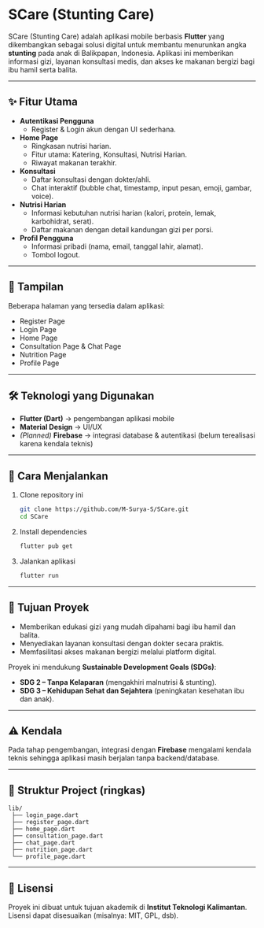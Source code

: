 # SCare (Stunting Care)  

SCare (Stunting Care) adalah aplikasi mobile berbasis **Flutter** yang dikembangkan sebagai solusi digital untuk membantu menurunkan angka **stunting** pada anak di Balikpapan, Indonesia. Aplikasi ini memberikan informasi gizi, layanan konsultasi medis, dan akses ke makanan bergizi bagi ibu hamil serta balita.  

---

## ✨ Fitur Utama  
- **Autentikasi Pengguna**  
  - Register & Login akun dengan UI sederhana.  
- **Home Page**  
  - Ringkasan nutrisi harian.  
  - Fitur utama: Katering, Konsultasi, Nutrisi Harian.  
  - Riwayat makanan terakhir.  
- **Konsultasi**  
  - Daftar konsultasi dengan dokter/ahli.  
  - Chat interaktif (bubble chat, timestamp, input pesan, emoji, gambar, voice).  
- **Nutrisi Harian**  
  - Informasi kebutuhan nutrisi harian (kalori, protein, lemak, karbohidrat, serat).  
  - Daftar makanan dengan detail kandungan gizi per porsi.  
- **Profil Pengguna**  
  - Informasi pribadi (nama, email, tanggal lahir, alamat).  
  - Tombol logout.  

---

## 📱 Tampilan  
Beberapa halaman yang tersedia dalam aplikasi:  
- Register Page  
- Login Page  
- Home Page  
- Consultation Page & Chat Page  
- Nutrition Page  
- Profile Page  

---

## 🛠️ Teknologi yang Digunakan  
- **Flutter (Dart)** → pengembangan aplikasi mobile  
- **Material Design** → UI/UX  
- *(Planned)* **Firebase** → integrasi database & autentikasi (belum terealisasi karena kendala teknis)  

---

## 🚀 Cara Menjalankan  
1. Clone repository ini  
   ```bash
   git clone https://github.com/M-Surya-S/SCare.git
   cd SCare
   ```
2. Install dependencies  
   ```bash
   flutter pub get
   ```
3. Jalankan aplikasi  
   ```bash
   flutter run
   ```

---

## 🎯 Tujuan Proyek  
- Memberikan edukasi gizi yang mudah dipahami bagi ibu hamil dan balita.  
- Menyediakan layanan konsultasi dengan dokter secara praktis.  
- Memfasilitasi akses makanan bergizi melalui platform digital.  

Proyek ini mendukung **Sustainable Development Goals (SDGs)**:  
- **SDG 2 – Tanpa Kelaparan** (mengakhiri malnutrisi & stunting).  
- **SDG 3 – Kehidupan Sehat dan Sejahtera** (peningkatan kesehatan ibu dan anak).  

---

## ⚠️ Kendala  
Pada tahap pengembangan, integrasi dengan **Firebase** mengalami kendala teknis sehingga aplikasi masih berjalan tanpa backend/database.  

---

## 📂 Struktur Project (ringkas)  
```
lib/
 ├── login_page.dart
 ├── register_page.dart
 ├── home_page.dart
 ├── consultation_page.dart
 ├── chat_page.dart
 ├── nutrition_page.dart
 └── profile_page.dart
```

---

## 📄 Lisensi  
Proyek ini dibuat untuk tujuan akademik di **Institut Teknologi Kalimantan**.  
Lisensi dapat disesuaikan (misalnya: MIT, GPL, dsb).  
